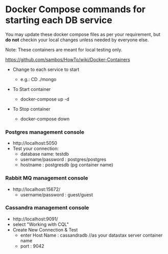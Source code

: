 # Docker Compose commands for starting each DB service

You may update these docker compose files as per your requirement, but **do not** checkin your local changes unless needed by everyone else. 

Note: These containers are meant for local testing only.   

https://github.com/sambos/HowTo/wiki/Docker-Containers


* Change to each service to start
  * e.g.: CD ./mongo

* To Start container
  * docker-compose up -d
  
* To Stop container
  * docker-compose down

### Postgres management console
* http://localhost:5050
* Test your connection:
  * database name: testdb
  * username/password : postgres/postgres
  * hostname : postgresdb (pg container name)

### Rabbit MQ management console
* http://localhost:15672/
  * username/password : guest/guest


### Cassandra management console
* http://localhost:9091/
* select "Working with CQL"
* Create New Connection & Test
  * enter Host Name : cassandradb //as your datastax server container name
  * port : 9042



